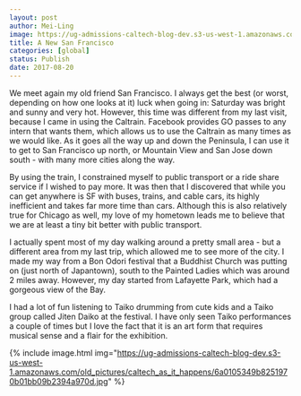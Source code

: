 ```yaml
---
layout: post
author: Mei-Ling
image: https://ug-admissions-caltech-blog-dev.s3-us-west-1.amazonaws.com/old_pictures/caltech_as_it_happens/6a0105349b8251970b01b7c90efeaf970b.jpg
title: A New San Francisco
categories: [global]
status: Publish
date: 2017-08-20
---
```


We meet again my old friend San Francisco. I always get the best (or worst, depending on how one looks at it) luck when going in: Saturday was bright and sunny and very hot. However, this time was different from my last visit, because I came in using the Caltrain. Facebook provides GO passes to any intern that wants them, which allows us to use the Caltrain as many times as we would like. As it goes all the way up and down the Peninsula, I can use it to get to San Francisco up north, or Mountain View and San Jose down south - with many more cities along the way.

By using the train, I constrained myself to public transport or a ride share service if I wished to pay more. It was then that I discovered that while you can get anywhere is SF with buses, trains, and cable cars, its highly inefficient and takes far more time than cars. Although this is also relatively true for Chicago as well, my love of my hometown leads me to believe that we are at least a tiny bit better with public transport.

I actually spent most of my day walking around a pretty small area - but a different area from my last trip, which allowed me to see more of the city. I made my way from a Bon Odori festival that a Buddhist Church was putting on (just north of Japantown), south to the Painted Ladies which was around 2 miles away. However, my day started from Lafayette Park, which had a gorgeous view of the Bay.

I had a lot of fun listening to Taiko drumming from cute kids and a Taiko group called Jiten Daiko at the festival. I have only seen Taiko performances a couple of times but I love the fact that it is an art form that requires musical sense and a flair for the exhibition.


{% include image.html img="https://ug-admissions-caltech-blog-dev.s3-us-west-1.amazonaws.com/old_pictures/caltech_as_it_happens/6a0105349b8251970b01bb09b2394a970d.jpg" %}
